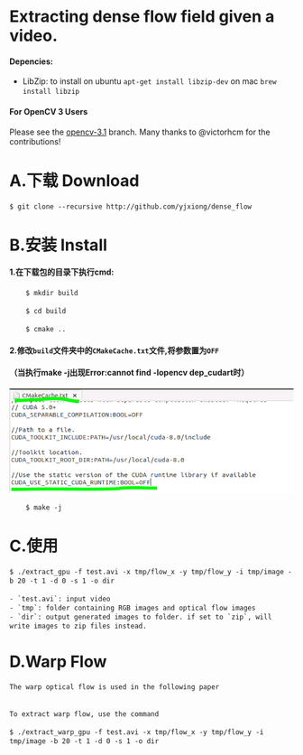 Extracting dense flow field given a video.
=

#### Depencies:
- LibZip: 
to install on ubuntu ```apt-get install libzip-dev``` on mac ```brew install libzip```

#### For OpenCV 3 Users
Please see the [opencv-3.1](https://github.com/yjxiong/dense_flow/tree/opencv-3.1) branch. Many thanks to @victorhcm for the contributions!

A.下载 Download
=
    $ git clone --recursive http://github.com/yjxiong/dense_flow


B.安装 Install
=

#### 1.在下载包的目录下执行cmd:
        $ mkdir build 
    
        $ cd build
        
        $ cmake .. 
        
#### 2.修改```build```文件夹中的```CMakeCache.txt```文件,将参数置为```OFF```
#### （当执行make -j出现Error:cannot find -lopencv dep_cudart时）

![image](https://github.com/milkcat0904/dense_flow/raw/master/pic/参数.png)

        $ make -j

C.使用
=

    $ ./extract_gpu -f test.avi -x tmp/flow_x -y tmp/flow_y -i tmp/image -b 20 -t 1 -d 0 -s 1 -o dir

    - `test.avi`: input video
    - `tmp`: folder containing RGB images and optical flow images
    - `dir`: output generated images to folder. if set to `zip`, will write images to zip files instead.

D.Warp Flow
=

    The warp optical flow is used in the following paper


    To extract warp flow, use the command

    $ ./extract_warp_gpu -f test.avi -x tmp/flow_x -y tmp/flow_y -i tmp/image -b 20 -t 1 -d 0 -s 1 -o dir

